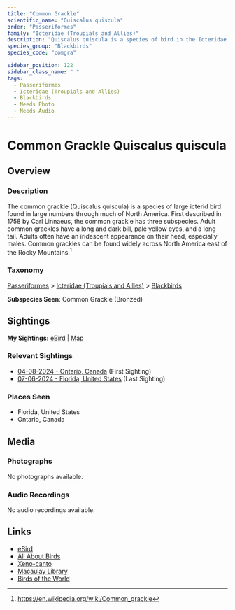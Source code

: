 ```yaml
---
title: "Common Grackle"
scientific_name: "Quiscalus quiscula"
order: "Passeriformes"
family: "Icteridae (Troupials and Allies)"
description: "Quiscalus quiscula is a species of bird in the Icteridae (Troupials and Allies) family. It has been observed 7 times."
species_group: "Blackbirds"
species_code: "comgra"

sidebar_position: 122
sidebar_class_name: " "
tags: 
  - Passeriformes
  - Icteridae (Troupials and Allies)
  - Blackbirds
  - Needs Photo
  - Needs Audio
---
```


# Common Grackle <span className='sci_name'>Quiscalus quiscula</span>

## Overview

### Description
The common grackle (Quiscalus quiscula) is a species of large icterid bird found in large numbers through much of North America. First described in 1758 by Carl Linnaeus, the common grackle has three subspecies. Adult common grackles have a long and dark bill, pale yellow eyes, and a long tail. Adults often have an iridescent appearance on their head, especially males. Common grackles can be found widely across North America east of the Rocky Mountains.[^1]

[^1]: https://en.wikipedia.org/wiki/Common_grackle

### Taxonomy
[Passeriformes](/tags/passeriformes) > [Icteridae (Troupials and Allies)](/tags/icteridae-troupials-and-allies) > [Blackbirds](/tags/blackbirds)

**Subspecies Seen**: Common Grackle (Bronzed)


## Sightings

**My Sightings:** [eBird](https://ebird.org/lifelist?r=world&time=life&spp=comgra) | [Map](/map?species_code=comgra)

### Relevant Sightings

* [04-08-2024 - Ontario, Canada](https://ebird.org/checklist/S167742697) (First Sighting)
* [07-06-2024 - Florida, United States](https://ebird.org/checklist/S185644070) (Last Sighting)

### Places Seen

* Florida, United States
* Ontario, Canada



## Media
### Photographs
No photographs available.

### Audio Recordings
No audio recordings available.

## Links
* [eBird](https://ebird.org/species/comgra) 
* [All About Birds](https://www.allaboutbirds.org/guide/comgra) 
* [Xeno-canto](https://www.xeno-canto.org/species/quiscalus-quiscula) 
* [Macaulay Library](https://search.macaulaylibrary.org/catalog?taxonCode=comgra&sort=rating_rank_desc)
* [Birds of the World](https://birdsoftheworld.org/bow/species/comgra)
